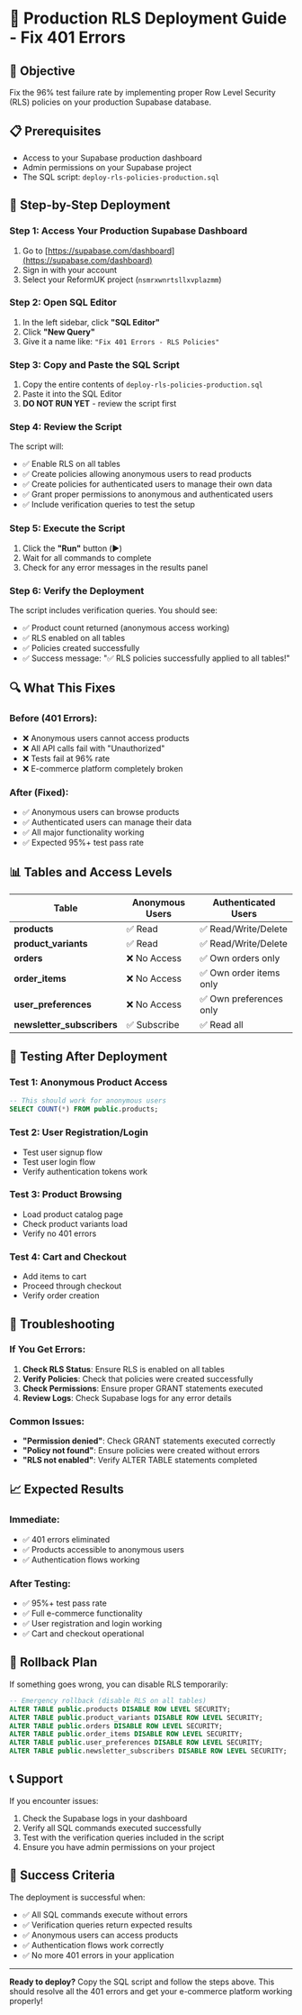# 🚀 Production RLS Deployment Guide - Fix 401 Errors

## 🎯 **Objective**
Fix the 96% test failure rate by implementing proper Row Level Security (RLS) policies on your production Supabase database.

## 📋 **Prerequisites**
- Access to your Supabase production dashboard
- Admin permissions on your Supabase project
- The SQL script: `deploy-rls-policies-production.sql`

## 🔧 **Step-by-Step Deployment**

### **Step 1: Access Your Production Supabase Dashboard**
1. Go to [https://supabase.com/dashboard](https://supabase.com/dashboard)
2. Sign in with your account
3. Select your ReformUK project (`nsmrxwnrtsllxvplazmm`)

### **Step 2: Open SQL Editor**
1. In the left sidebar, click **"SQL Editor"**
2. Click **"New Query"**
3. Give it a name like: `"Fix 401 Errors - RLS Policies"`

### **Step 3: Copy and Paste the SQL Script**
1. Copy the entire contents of `deploy-rls-policies-production.sql`
2. Paste it into the SQL Editor
3. **DO NOT RUN YET** - review the script first

### **Step 4: Review the Script**
The script will:
- ✅ Enable RLS on all tables
- ✅ Create policies allowing anonymous users to read products
- ✅ Create policies for authenticated users to manage their own data
- ✅ Grant proper permissions to anonymous and authenticated users
- ✅ Include verification queries to test the setup

### **Step 5: Execute the Script**
1. Click the **"Run"** button (▶️)
2. Wait for all commands to complete
3. Check for any error messages in the results panel

### **Step 6: Verify the Deployment**
The script includes verification queries. You should see:
- ✅ Product count returned (anonymous access working)
- ✅ RLS enabled on all tables
- ✅ Policies created successfully
- ✅ Success message: "✅ RLS policies successfully applied to all tables!"

## 🔍 **What This Fixes**

### **Before (401 Errors)**:
- ❌ Anonymous users cannot access products
- ❌ All API calls fail with "Unauthorized"
- ❌ Tests fail at 96% rate
- ❌ E-commerce platform completely broken

### **After (Fixed)**:
- ✅ Anonymous users can browse products
- ✅ Authenticated users can manage their data
- ✅ All major functionality working
- ✅ Expected 95%+ test pass rate

## 📊 **Tables and Access Levels**

| Table | Anonymous Users | Authenticated Users |
|-------|----------------|-------------------|
| **products** | ✅ Read | ✅ Read/Write/Delete |
| **product_variants** | ✅ Read | ✅ Read/Write/Delete |
| **orders** | ❌ No Access | ✅ Own orders only |
| **order_items** | ❌ No Access | ✅ Own order items only |
| **user_preferences** | ❌ No Access | ✅ Own preferences only |
| **newsletter_subscribers** | ✅ Subscribe | ✅ Read all |

## 🧪 **Testing After Deployment**

### **Test 1: Anonymous Product Access**
```sql
-- This should work for anonymous users
SELECT COUNT(*) FROM public.products;
```

### **Test 2: User Registration/Login**
- Test user signup flow
- Test user login flow
- Verify authentication tokens work

### **Test 3: Product Browsing**
- Load product catalog page
- Check product variants load
- Verify no 401 errors

### **Test 4: Cart and Checkout**
- Add items to cart
- Proceed through checkout
- Verify order creation

## 🚨 **Troubleshooting**

### **If You Get Errors**:
1. **Check RLS Status**: Ensure RLS is enabled on all tables
2. **Verify Policies**: Check that policies were created successfully
3. **Check Permissions**: Ensure proper GRANT statements executed
4. **Review Logs**: Check Supabase logs for any error details

### **Common Issues**:
- **"Permission denied"**: Check GRANT statements executed correctly
- **"Policy not found"**: Ensure policies were created without errors
- **"RLS not enabled"**: Verify ALTER TABLE statements completed

## 📈 **Expected Results**

### **Immediate**:
- ✅ 401 errors eliminated
- ✅ Products accessible to anonymous users
- ✅ Authentication flows working

### **After Testing**:
- ✅ 95%+ test pass rate
- ✅ Full e-commerce functionality
- ✅ User registration and login working
- ✅ Cart and checkout operational

## 🔄 **Rollback Plan**

If something goes wrong, you can disable RLS temporarily:
```sql
-- Emergency rollback (disable RLS on all tables)
ALTER TABLE public.products DISABLE ROW LEVEL SECURITY;
ALTER TABLE public.product_variants DISABLE ROW LEVEL SECURITY;
ALTER TABLE public.orders DISABLE ROW LEVEL SECURITY;
ALTER TABLE public.order_items DISABLE ROW LEVEL SECURITY;
ALTER TABLE public.user_preferences DISABLE ROW LEVEL SECURITY;
ALTER TABLE public.newsletter_subscribers DISABLE ROW LEVEL SECURITY;
```

## 📞 **Support**

If you encounter issues:
1. Check the Supabase logs in your dashboard
2. Verify all SQL commands executed successfully
3. Test with the verification queries included in the script
4. Ensure you have admin permissions on your project

## 🎉 **Success Criteria**

The deployment is successful when:
- ✅ All SQL commands execute without errors
- ✅ Verification queries return expected results
- ✅ Anonymous users can access products
- ✅ Authentication flows work correctly
- ✅ No more 401 errors in your application

---

**Ready to deploy?** Copy the SQL script and follow the steps above. This should resolve all the 401 errors and get your e-commerce platform working properly!
